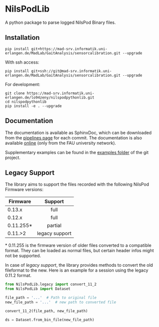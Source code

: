 # NilsPodLib

A python package to parse logged NilsPod Binary files.

## Installation

```
pip install git+https://mad-srv.informatik.uni-erlangen.de/MadLab/GaitAnalysis/sensorcalibration.git --upgrade
```

With ssh access:

```
pip install git+ssh://git@mad-srv.informatik.uni-erlangen.de/MadLab/GaitAnalysis/sensorcalibration.git --upgrade
```

For development:

```
git clone https://mad-srv.informatik.uni-erlangen.de/lo94zeny/nilspodpythonlib.git
cd nilspodpythonlib
pip install -e . --upgrade
```

## Documentation

The documentation is available as SphinxDoc, which can be downloaded from the [pipelines page](https://mad-srv.informatik.uni-erlangen.de/lo94zeny/nilspodpythonlib/-/jobs/artifacts/master/download?job=docs) for each commit.
The documentation is also available [online](http://lo94zeny.mad-pages.informatik.uni-erlangen.de/nilspodpythonlib/README.html) (only from the FAU university network).

Supplementary examples can be found in the [examples folder](https://mad-srv.informatik.uni-erlangen.de/lo94zeny/nilspodpythonlib/tree/master/examples) of the git project.

## Legacy Support

The library aims to support the files recorded with the following NilsPod Firmware versions:

| Firmware      | Support           |
| ------------- |:-----------------:|
| 0.13.x        | full              |
| 0.12.x        | full              |
| 0.11.255*     | partial           |
| 0.11.>2       | legacy support    |

\* 0.11.255 is the firmware version of older files converted to a compatible format.
They can be loaded as normal files, but certain header infos might not be supported.  

In case of *legacy support*, the library provides methods to convert the old fileformat to the new.
Here is an example for a session using the legacy 0.11.2 format.

```python
from NilsPodLib.legacy import convert_11_2
from NilsPodLib import Dataset

file_path = '...'  # Path to original file
new_file_path = '...'  # new path to converted file

convert_11_2(file_path, new_file_path)

ds = Dataset.from_bin_file(new_file_path)
```
 